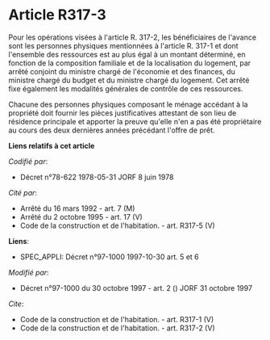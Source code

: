 # Article R317-3

Pour les opérations visées à l'article R. 317-2, les bénéficiaires de l'avance sont les personnes physiques mentionnées à
l'article R. 317-1 et dont l'ensemble des ressources est au plus égal à un montant déterminé, en fonction de la composition
familiale et de la localisation du logement, par arrêté conjoint du ministre chargé de l'économie et des finances, du
ministre chargé du budget et du ministre chargé du logement. Cet arrêté fixe également les modalités générales de contrôle de
ces ressources. 

Chacune des personnes physiques composant le ménage accédant à la propriété doit fournir les pièces justificatives attestant
de son lieu de résidence principale et apporter la preuve qu'elle n'en a pas été propriétaire au cours des deux dernières
années précédant l'offre de prêt.

**Liens relatifs à cet article**

_Codifié par_:

  - Décret n°78-622 1978-05-31 JORF 8 juin 1978

_Cité par_:

  - Arrêté du 16 mars 1992 - art. 7 (M)
  - Arrêté du 2 octobre 1995 - art. 17 (V)
  - Code de la construction et de l'habitation. - art. R317-5 (V)

**Liens**:

  - SPEC_APPLI: Décret n°97-1000 1997-10-30 art. 5 et 6

_Modifié par_:

  - Décret n°97-1000 du 30 octobre 1997 - art. 2 () JORF 31 octobre 1997

_Cite_:

  - Code de la construction et de l'habitation. - art. R317-1 (V)
  - Code de la construction et de l'habitation. - art. R317-2 (V)
